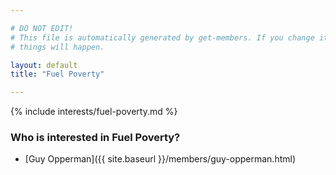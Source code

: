 ```yaml
---

# DO NOT EDIT!
# This file is automatically generated by get-members. If you change it, bad
# things will happen.

layout: default
title: "Fuel Poverty"

---
```


{% include interests/fuel-poverty.md %}

### Who is interested in Fuel Poverty?


* [Guy Opperman]({{ site.baseurl }}/members/guy-opperman.html)
